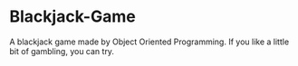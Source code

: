 # Blackjack-Game
A blackjack game made by Object Oriented Programming. If you like a little bit of gambling, you can try.
